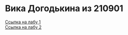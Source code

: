 <h1>Вика Догодькина из 210901</h1>


<a href="https://vviikka.github.io/piis/lab1/my.html">Ссылка на лабу 1</a>
<br><a href="https://vviikka.github.io/piss/lab2/my.html">Ссылка на лабу 2</a>
